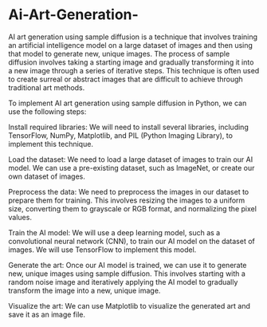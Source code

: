 # Ai-Art-Generation-

AI art generation using sample diffusion is a technique that involves training an artificial intelligence model on a large dataset of images and then using that model to generate new, unique images. The process of sample diffusion involves taking a starting image and gradually transforming it into a new image through a series of iterative steps. This technique is often used to create surreal or abstract images that are difficult to achieve through traditional art methods.

To implement AI art generation using sample diffusion in Python, we can use the following steps:

Install required libraries: We will need to install several libraries, including TensorFlow, NumPy, Matplotlib, and PIL (Python Imaging Library), to implement this technique.

Load the dataset: We need to load a large dataset of images to train our AI model. We can use a pre-existing dataset, such as ImageNet, or create our own dataset of images.

Preprocess the data: We need to preprocess the images in our dataset to prepare them for training. This involves resizing the images to a uniform size, converting them to grayscale or RGB format, and normalizing the pixel values.

Train the AI model: We will use a deep learning model, such as a convolutional neural network (CNN), to train our AI model on the dataset of images. We will use TensorFlow to implement this model.

Generate the art: Once our AI model is trained, we can use it to generate new, unique images using sample diffusion. This involves starting with a random noise image and iteratively applying the AI model to gradually transform the image into a new, unique image.

Visualize the art: We can use Matplotlib to visualize the generated art and save it as an image file.
